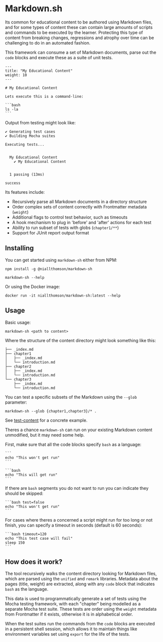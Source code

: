 # Markdown.sh

Its common for educational content to be authored using Markdown files, and for some types of content these can contain large amounts of scripts and commands to be executed by the learner. Protecting this type of content from breaking changes, regressions and atrophy over time can be challenging to do in an automated fashion.

This framework can consume a set of Markdown documents, parse out the `code` blocks and execute these as a suite of unit tests.

````
---
title: "My Educational Content"
weight: 10
---

# My Educational Content

Lets execute this is a command-line:

```bash
ls -la
```
````

Output from testing might look like:

```
✔ Generating test cases
✔ Building Mocha suites

Executing tests...


  My Educational Content
    ✔ My Educational Content


  1 passing (13ms)

success
```

Its features include:
- Recursively parse all Markdown documents in a directory structure
- Order complex sets of content correctly with Frontmatter metadata (`weight`)
- Additional flags to control test behavior, such as timeouts
- A hook mechanism to plug in 'before' and 'after' actions for each test
- Ability to run subset of tests with globs (`chapter1/**`)
- Support for JUnit report output format

## Installing

You can get started using `markdown-sh` either from NPM:

```
npm install -g @niallthomson/markdown-sh

markdown-sh --help
```

Or using the Docker image:

```
docker run -it niallthomson/markdown-sh:latest --help
```

## Usage

Basic usage:

```
markdown-sh <path to content>
```

Where the structure of the content directory might look something like this:

```
├── _index.md
├── chapter1
│   ├── _index.md
│   └── introduction.md
├── chapter2
│   ├── _index.md
│   └── introduction.md
└── chapter3
    ├── _index.md
    └── introduction.md
```

You can test a specific subsets of the Markdown using the `--glob` parameter:

```
markdown-sh --glob {chapter1,chapter3}/* .
```

See [test-content](./test-content) for a concrete example.

Theres a chance `markdown-sh` can run on your existing Markdown content unmodified, but it may need some help.

First, make sure that all the code blocks specify `bash` as a language:

````
```
echo "This won't get run"
```

```bash
echo "This will get run"
```
````

If there are `bash` segments you do not want to run you can indicate they should be skipped:

````
```bash test=false
echo "This won't get run"
```
````

For cases where theres a concerned a script might run for too long or not finish, you can specify a timeout in seconds (default is 60 seconds):

````
```bash timeout=120
echo "This test case will fail"
sleep 150
```
````

## How does it work?

The tool recursively walks the content directory looking for Markdown files, which are parsed using the `unified` and `remark` libraries. Metadata about the pages (title, weight) are extracted, along with any `code` block that indicates `bash` as the language.

This data is used to programmatically generate a set of tests using the Mocha testing framework, with each "chapter" being modelled as a separate Mocha test suite. These tests are order using the `weight` metadata from Frontmatter if it exists, otherwise it is in alphabetical order.

When the test suites run the commands from the `code` blocks are executed in a persistent shell session, which allows it to maintain things like environment variables set using `export` for the life of the tests.